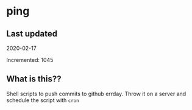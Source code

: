 # ping

## Last updated
2020-02-17

Incremented: 1045

## What is this??
Shell scripts to push commits to github errday. Throw it on a server and schedule the script with `cron`
